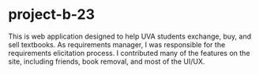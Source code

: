 # project-b-23

This is web application designed to help UVA students exchange, buy, and sell textbooks. As requirements manager, I was responsible for the requirements elicitation process. I contributed many of the features on the site, including friends, book removal, and most of the UI/UX.
